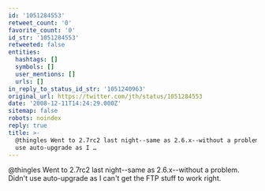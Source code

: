 ```yaml
---
id: '1051284553'
retweet_count: '0'
favorite_count: '0'
id_str: '1051284553'
retweeted: false
entities:
  hashtags: []
  symbols: []
  user_mentions: []
  urls: []
in_reply_to_status_id_str: '1051240963'
original_url: https://twitter.com/jth/status/1051284553
date: '2008-12-11T14:24:29.000Z'
sitemap: false
robots: noindex
reply: true
title: >-
  @thingles Went to 2.7rc2 last night--same as 2.6.x--without a problem. Didn't
  use auto-upgrade as I …
---
```


@thingles Went to 2.7rc2 last night--same as 2.6.x--without a problem. Didn't use auto-upgrade as I can't get the FTP stuff to work right.